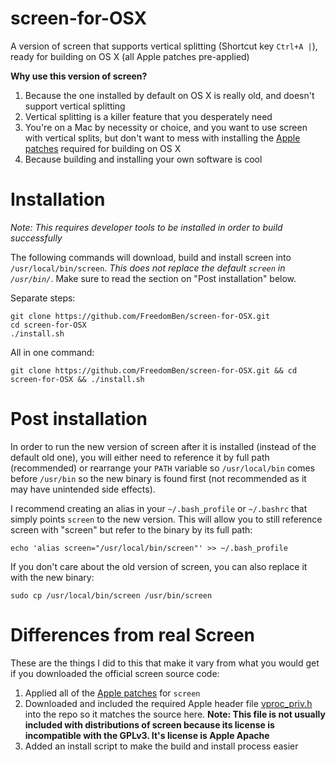 screen-for-OSX
==============

A version of screen that supports vertical splitting (Shortcut key `Ctrl+A |`), ready for building on OS X (all Apple patches pre-applied)

**Why use this version of screen?**

1. Because the one installed by default on OS X is really old, and doesn't support vertical splitting
2. Vertical splitting is a killer feature that you desperately need
3. You're on a Mac by necessity or choice, and you want to use screen with vertical splits, but don't want to mess with installing the [Apple patches](https://www.opensource.apple.com/source/screen/screen-16/patches/) required for building on OS X
4. Because building and installing your own software is cool


Installation
============

*Note: This requires developer tools to be installed in order to build successfully*

The following commands will download, build and install screen into `/usr/local/bin/screen`.  *This does not replace the default `screen` in `/usr/bin/`*.  Make sure to read the section on "Post installation" below.

Separate steps:

    git clone https://github.com/FreedomBen/screen-for-OSX.git
    cd screen-for-OSX
    ./install.sh

All in one command:

    git clone https://github.com/FreedomBen/screen-for-OSX.git && cd screen-for-OSX && ./install.sh
    

Post installation
=================

In order to run the new version of screen after it is installed (instead of the default old one), you will either need to reference it by full path (recommended) or rearrange your `PATH` variable so `/usr/local/bin` comes before `/usr/bin` so the new binary is found first (not recommended as it may have unintended side effects).

I recommend creating an alias in your `~/.bash_profile` or `~/.bashrc` that simply points `screen` to the new version.  This will allow you to still reference screen with "screen" but refer to the binary by its full path:

    echo 'alias screen="/usr/local/bin/screen"' >> ~/.bash_profile
    
If you don't care about the old version of screen, you can also replace it with the new binary:

    sudo cp /usr/local/bin/screen /usr/bin/screen


Differences from real Screen
============================

These are the things I did to this that make it vary from what you would get if you downloaded the official screen source code:

1. Applied all of the [Apple patches](https://www.opensource.apple.com/source/screen/screen-16/patches/) for `screen`
2. Downloaded and included the required Apple header file [vproc_priv.h](http://www.opensource.apple.com/source/launchd/launchd-328/launchd/src/vproc_priv.h) into the repo so it matches the source here.  **Note: This file is not usually included with distributions of screen because its license is incompatible with the GPLv3.  It's license is Apple Apache**
3. Added an install script to make the build and install process easier
